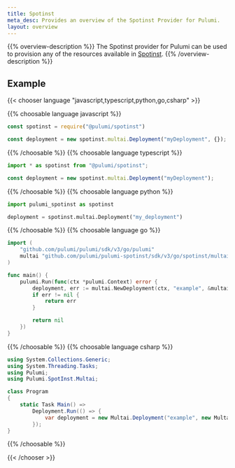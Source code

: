 ```yaml
---
title: Spotinst
meta_desc: Provides an overview of the Spotinst Provider for Pulumi.
layout: overview
---
```


{{% overview-description %}}
The Spotinst provider for Pulumi can be used to provision any of the resources available in [Spotinst](https://spotinst.com/).
{{% /overview-description %}}

## Example

{{< chooser language "javascript,typescript,python,go,csharp" >}}

{{% choosable language javascript %}}

```javascript
const spotinst = require("@pulumi/spotinst")

const deployment = new spotinst.multai.Deployment("myDeployment", {});
```

{{% /choosable %}}
{{% choosable language typescript %}}

```typescript
import * as spotinst from "@pulumi/spotinst";

const deployment = new spotinst.multai.Deployment("myDeployment");
```

{{% /choosable %}}
{{% choosable language python %}}

```python
import pulumi_spotinst as spotinst

deployment = spotinst.multai.Deployment("my_deployment")
```

{{% /choosable %}}
{{% choosable language go %}}

```go
import (
	"github.com/pulumi/pulumi/sdk/v3/go/pulumi"
	multai "github.com/pulumi/pulumi-spotinst/sdk/v3/go/spotinst/multai"
)

func main() {
	pulumi.Run(func(ctx *pulumi.Context) error {
		deployment, err := multai.NewDeployment(ctx, "example", &multai.DeploymentArgs{})
		if err != nil {
			return err
		}

		return nil
	})
}
```

{{% /choosable %}}
{{% choosable language csharp %}}

```csharp
using System.Collections.Generic;
using System.Threading.Tasks;
using Pulumi;
using Pulumi.SpotInst.Multai;

class Program
{
    static Task Main() =>
        Deployment.Run(() => {
            var deployment = new Multai.Deployment("example", new Multai.DeploymentArgs{});
        });
}
```

{{% /choosable %}}

{{< /chooser >}}
